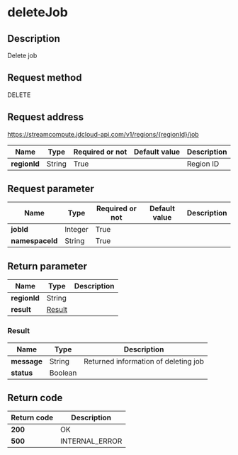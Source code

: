 # deleteJob


## Description
Delete job

## Request method
DELETE

## Request address
https://streamcompute.jdcloud-api.com/v1/regions/{regionId}/job

|Name|Type|Required or not|Default value|Description|
|---|---|---|---|---|
|**regionId**|String|True||Region ID|

## Request parameter
|Name|Type|Required or not|Default value|Description|
|---|---|---|---|---|
|**jobId**|Integer|True|||
|**namespaceId**|String|True|||


## Return parameter
|Name|Type|Description|
|---|---|---|
|**regionId**|String||
|**result**|[Result](##Result)||


### <a name="Result">Result</a>
|Name|Type|Description|
|---|---|---|
|**message**|String|Returned information of deleting job|
|**status**|Boolean||

## Return code
|Return code|Description|
|---|---|
|**200**|OK|
|**500**|INTERNAL_ERROR|
